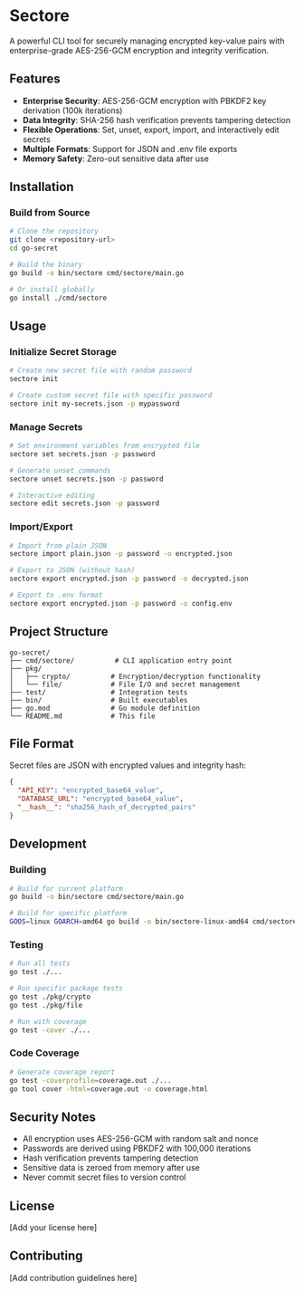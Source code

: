 # Sectore

A powerful CLI tool for securely managing encrypted key-value pairs with enterprise-grade AES-256-GCM encryption and integrity verification.

## Features

- **Enterprise Security**: AES-256-GCM encryption with PBKDF2 key derivation (100k iterations)
- **Data Integrity**: SHA-256 hash verification prevents tampering detection
- **Flexible Operations**: Set, unset, export, import, and interactively edit secrets
- **Multiple Formats**: Support for JSON and .env file exports
- **Memory Safety**: Zero-out sensitive data after use

## Installation

### Build from Source

```bash
# Clone the repository
git clone <repository-url>
cd go-secret

# Build the binary
go build -o bin/sectore cmd/sectore/main.go

# Or install globally
go install ./cmd/sectore
```

## Usage

### Initialize Secret Storage

```bash
# Create new secret file with random password
sectore init

# Create custom secret file with specific password
sectore init my-secrets.json -p mypassword
```

### Manage Secrets

```bash
# Set environment variables from encrypted file
sectore set secrets.json -p password

# Generate unset commands
sectore unset secrets.json -p password

# Interactive editing
sectore edit secrets.json -p password
```

### Import/Export

```bash
# Import from plain JSON
sectore import plain.json -p password -o encrypted.json

# Export to JSON (without hash)
sectore export encrypted.json -p password -o decrypted.json

# Export to .env format
sectore export encrypted.json -p password -o config.env
```

## Project Structure

```
go-secret/
├── cmd/sectore/          # CLI application entry point
├── pkg/
│   ├── crypto/          # Encryption/decryption functionality
│   └── file/            # File I/O and secret management
├── test/                # Integration tests
├── bin/                 # Built executables
├── go.mod               # Go module definition
└── README.md            # This file
```

## File Format

Secret files are JSON with encrypted values and integrity hash:

```json
{
  "API_KEY": "encrypted_base64_value",
  "DATABASE_URL": "encrypted_base64_value",
  "__hash__": "sha256_hash_of_decrypted_pairs"
}
```

## Development

### Building

```bash
# Build for current platform
go build -o bin/sectore cmd/sectore/main.go

# Build for specific platform
GOOS=linux GOARCH=amd64 go build -o bin/sectore-linux-amd64 cmd/sectore/main.go
```

### Testing

```bash
# Run all tests
go test ./...

# Run specific package tests
go test ./pkg/crypto
go test ./pkg/file

# Run with coverage
go test -cover ./...
```

### Code Coverage

```bash
# Generate coverage report
go test -coverprofile=coverage.out ./...
go tool cover -html=coverage.out -o coverage.html
```

## Security Notes

- All encryption uses AES-256-GCM with random salt and nonce
- Passwords are derived using PBKDF2 with 100,000 iterations
- Hash verification prevents tampering detection
- Sensitive data is zeroed from memory after use
- Never commit secret files to version control

## License

[Add your license here]

## Contributing

[Add contribution guidelines here]